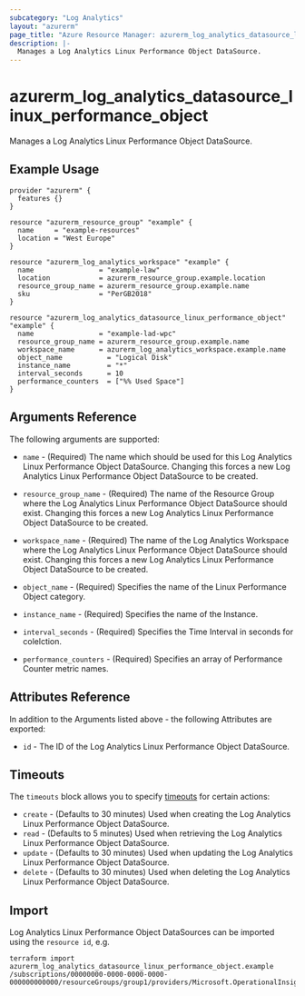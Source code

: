 ```yaml
---
subcategory: "Log Analytics"
layout: "azurerm"
page_title: "Azure Resource Manager: azurerm_log_analytics_datasource_linux_performance_object"
description: |-
  Manages a Log Analytics Linux Performance Object DataSource.
---
```


# azurerm_log_analytics_datasource_linux_performance_object

Manages a Log Analytics Linux Performance Object DataSource.

## Example Usage

```hcl
provider "azurerm" {
  features {}
}

resource "azurerm_resource_group" "example" {
  name     = "example-resources"
  location = "West Europe"
}

resource "azurerm_log_analytics_workspace" "example" {
  name                = "example-law"
  location            = azurerm_resource_group.example.location
  resource_group_name = azurerm_resource_group.example.name
  sku                 = "PerGB2018"
}

resource "azurerm_log_analytics_datasource_linux_performance_object" "example" {
  name                = "example-lad-wpc"
  resource_group_name = azurerm_resource_group.example.name
  workspace_name      = azurerm_log_analytics_workspace.example.name
  object_name			= "Logical Disk"
  instance_name			= "*"
  interval_seconds		= 10
  performance_counters	= ["%% Used Space"]
}
```

## Arguments Reference

The following arguments are supported:

* `name` - (Required) The name which should be used for this Log Analytics Linux Performance Object DataSource. Changing this forces a new Log Analytics Linux Performance Object DataSource to be created.

* `resource_group_name` - (Required) The name of the Resource Group where the Log Analytics Linux Performance Object DataSource should exist. Changing this forces a new Log Analytics Linux Performance Object DataSource to be created.

* `workspace_name` - (Required) The name of the Log Analytics Workspace where the Log Analytics Linux Performance Object DataSource should exist. Changing this forces a new Log Analytics Linux Performance Object DataSource to be created.

* `object_name` - (Required) Specifies the name of the Linux Performance Object category. 

* `instance_name` - (Required) Specifies the name of the Instance.

* `interval_seconds` - (Required) Specifies the Time Interval in seconds for colelction.

* `performance_counters` - (Required) Specifies an array of Performance Counter metric names.

## Attributes Reference

In addition to the Arguments listed above - the following Attributes are exported: 

* `id` - The ID of the Log Analytics Linux Performance Object DataSource.

## Timeouts

The `timeouts` block allows you to specify [timeouts](https://www.terraform.io/docs/configuration/resources.html#timeouts) for certain actions:

* `create` - (Defaults to 30 minutes) Used when creating the Log Analytics Linux Performance Object DataSource.
* `read` - (Defaults to 5 minutes) Used when retrieving the Log Analytics Linux Performance Object DataSource.
* `update` - (Defaults to 30 minutes) Used when updating the Log Analytics Linux Performance Object DataSource.
* `delete` - (Defaults to 30 minutes) Used when deleting the Log Analytics Linux Performance Object DataSource.

## Import

Log Analytics Linux Performance Object DataSources can be imported using the `resource id`, e.g.

```shell
terraform import azurerm_log_analytics_datasource_linux_performance_object.example /subscriptions/00000000-0000-0000-0000-000000000000/resourceGroups/group1/providers/Microsoft.OperationalInsights/workspaces/workspace1/datasources/datasource1
```
